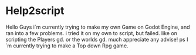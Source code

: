 # Help2script
Hello Guys i´m currently trying to make my own Game on Godot Engine, and ran into a few problems. i tried it on my own to script, but failed. like on scripting the Players gd. or the worlds gd. much appreciate any advise! 
ps I´m currently trying to make a Top down Rpg game.
